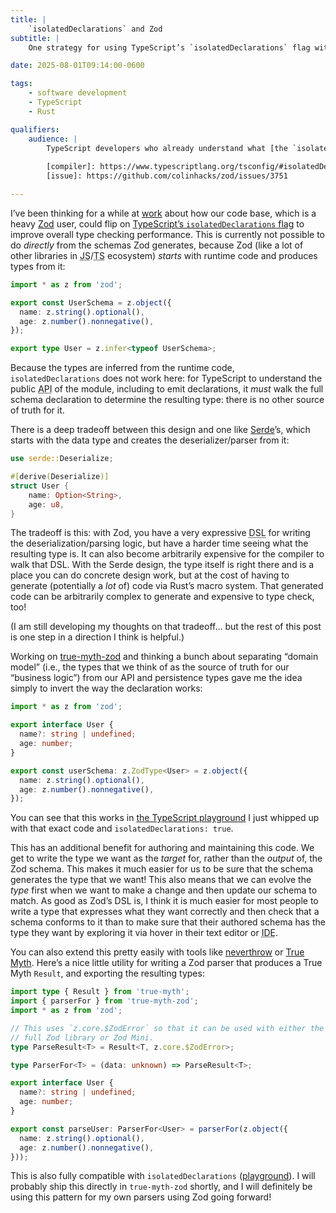 ```yaml
---
title: |
    `isolatedDeclarations` and Zod
subtitle: |
    One strategy for using TypeScript’s `isolatedDeclarations` flag with inference-driven libraries like Zod.

date: 2025-08-01T09:14:00-0600

tags:
    - software development
    - TypeScript
    - Rust

qualifiers:
    audience: |
        TypeScript developers who already understand what [the `isolatedDeclarations` compiler option][compiler] is and why you would be interested in it, and [why it doesn’t work with Zod][issue].
        
        [compiler]: https://www.typescriptlang.org/tsconfig/#isolatedDeclarations
        [issue]: https://github.com/colinhacks/zod/issues/3751

---
```


I’ve been thinking for a while at [work][v] about how our code base, which is a heavy [Zod][zod] user, could flip on [TypeScript’s `isolatedDeclarations` flag][flag] to improve overall type checking performance. This is currently not possible to do *directly* from the schemas Zod generates, because Zod (like a lot of other libraries in <abbr title="JavaScript">JS</abbr>/<abbr title="TypeScript">TS</abbr> ecosystem) *starts* with runtime code and produces types from it:

[v]: https://www.vanta.com
[zod]: https://zod.dev
[flag]: https://www.typescriptlang.org/tsconfig/#isolatedDeclarations

```ts
import * as z from 'zod';

export const UserSchema = z.object({
  name: z.string().optional(),
  age: z.number().nonnegative(),
});

export type User = z.infer<typeof UserSchema>;
```

Because the types are inferred from the runtime code, `isolatedDeclarations` does not work here: for TypeScript to understand the public <abbr title="application programming interface">API</abbr> of the module, including to emit declarations, it *must* walk the full schema declaration to determine the resulting type: there is no other source of truth for it.

There is a deep tradeoff between this design and one like [Serde][serde]’s, which starts with the data type and creates the deserializer/parser from it:

[serde]: https://serde.rs

```rust
use serde::Deserialize;

#[derive(Deserialize)]
struct User {
    name: Option<String>,
    age: u8,
}
```

The tradeoff is this: with Zod, you have a very expressive <abbr title="domain-specific-language">DSL</abbr> for writing the deserialization/parsing logic, but have a harder time seeing what the resulting type is. It can also become arbitrarily expensive for the compiler to walk that <abbr>DSL</abbr>. With the Serde design, the type itself is right there and is a place you can do concrete design work, but at the cost of having to generate (potentially a *lot* of) code via Rust’s macro system. That generated code can be arbitrarily complex to generate and expensive to type check, too!

(I am still developing my thoughts on that tradeoff… but the rest of this post is one step in a direction I think is helpful.)

Working on [true-myth-zod][tmz] and thinking a bunch about separating “domain model” (i.e., the types that we think of as the source of truth for our “business logic”) from our <abbr>API</abbr> and persistence types gave me the idea simply to invert the way the declaration works:

[tmz]: https://github.com/true-myth/true-myth-zod

```ts
import * as z from 'zod';

export interface User {
  name?: string | undefined;
  age: number;
}

export const userSchema: z.ZodType<User> = z.object({
  name: z.string().optional(),
  age: z.number().nonnegative(),
});
```

You can see that this works in [the TypeScript playground][play] I just whipped up with that exact code and `isolatedDeclarations: true`.  

[play]: https://www.typescriptlang.org/play/?isolatedDeclarations=true#code/JYWwDg9gTgLgBAKjgQwM5wF5wGZQiOAcgwgBNCBuAKCoFMAPSWOYAOxlqm2QGNa4Aqqk5wA3lThxWyELQD8ALjioYUNgHM4AHzgBXVqVrY2tUtUnJ1tJa10gARp2oBfGgybweEVir3CoAMo8ABa0IMhKGAB0AFpkACoAnmC0ADxCnAB8cAC8mFEQ9gBWtDwwABTiktKykVEqaqzq5QCUBWAwwN7IADatADQSKFZ1tg6crVGs3qy06sidAG60A1TOLdRAA

This has an additional benefit for authoring and maintaining this code. We get to write the type we want as the *target* for, rather than the *output* of, the Zod schema. This makes it much easier for us to be sure that the schema generates the type that we want! This also means that we can evolve the *type* first when we want to make a change and then update our schema to match. As good as Zod’s <abbr>DSL</abbr> is, I think it is much easier for most people to write a type that expresses what they want correctly and then check that a schema conforms to it than to make sure that their authored schema has the type they want by exploring it via hover in their text editor or <abbr title="integrated development environment">IDE</abbr>.

You can also extend this pretty easily with tools like [neverthrow][n] or [True Myth][tm]. Here’s a nice little utility for writing a Zod parser that produces a True Myth `Result`, and exporting the resulting types:

[n]: https://github.com/supermacro/neverthrow
[tm]: https://github.com/true-myth/true-myth

```ts
import type { Result } from 'true-myth';
import { parserFor } from 'true-myth-zod';
import * as z from 'zod';

// This uses `z.core.$ZodError` so that it can be used with either the
// full Zod library or Zod Mini.
type ParseResult<T> = Result<T, z.core.$ZodError>;

type ParserFor<T> = (data: unknown) => ParseResult<T>;

export interface User {
  name?: string | undefined;
  age: number;
}

export const parseUser: ParserFor<User> = parserFor(z.object({
  name: z.string().optional(),
  age: z.number().nonnegative(),
}));
```

This is also fully compatible with `isolatedDeclarations` ([playground][play2]). I will probably ship this directly in `true-myth-zod` shortly, and I will definitely be using this pattern for my own parsers using Zod going forward!

[play2]: https://www.typescriptlang.org/play/?isolatedDeclarations=true#code/JYWwDg9gTgLgBDAnmApnA3nASigzgVwBt4BfOAMyghDgHIYp8UBaERGAC1oG4AoUSLAxwwAQyi4UUAGLQ4ZStToMmrdh2YAvCABMe-cNHgAqOKNxxNFKjVra9fXgHoncACodgF-JIsADTQA6AGNoFECAEgAtXQBRKCooPzhcCAQOUXhgeGDRADs4ACM0HxQdOAB3bI44FGqpdJRnV3IiQjgY8sJgQqhxRDg5TrgAWWA84EDeJFQ4AAVxSRwCYgAeNwA+OABebDwiGHWAGksQsMjO+MSNxxm0BYkpWSh1rd2ACh1M0QAuOHw8gBrPIQCp5ACUOy2DyW+zWm0cKAAHoIsnkYFJyKJgmgAKqSKAYXhwOB5UQgFAAfj+uAY4wA5nAAD7-PI6FDkcZlPgk0T0lB-PL4EDFKB8Ei8XjI1FwUJ5Wn-AkwqR-ZUyaCrfFSN4iRZPaDvIIQQoAKxQwRg73QxNJ5IFp1pUAZ73BgQgYBgwAgZMILqONr59qCQpFUhdgRBeTyKHpmWAADcUH7eCRweC+EA

